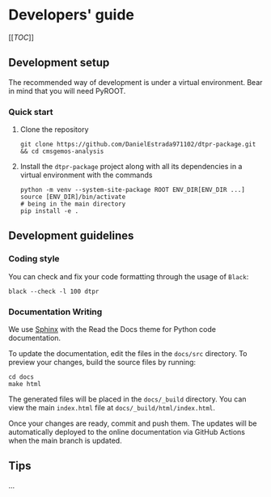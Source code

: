 # Developers' guide

[[_TOC_]]

## Development setup

The recommended way of development is under a virtual environment. Bear in mind that you will need PyROOT.

### Quick start

1. Clone the repository
    ```shell
    git clone https://github.com/DanielEstrada971102/dtpr-package.git && cd cmsgemos-analysis
    ```
2. Install the `dtpr-package` project along with all its dependencies in a virtual environment with the commands
    ```shell
    python -m venv --system-site-package ROOT ENV_DIR[ENV_DIR ...]
    source [ENV_DIR]/bin/activate
    # being in the main directory
    pip install -e .
    ```

## Development guidelines
### Coding style

You can check and fix your code formatting through the usage of `Black`:

``` shell
black --check -l 100 dtpr
```

### Documentation Writing

We use [Sphinx](https://www.sphinx-doc.org/en/master/usage/quickstart.html) with the Read the Docs theme for Python code documentation.

To update the documentation, edit the files in the `docs/src` directory. To preview your changes, build the source files by running:

```shell
cd docs
make html
```

The generated files will be placed in the `docs/_build` directory. You can view the main `index.html` file at `docs/_build/html/index.html`.

Once your changes are ready, commit and push them. The updates will be automatically deployed to the online documentation via GitHub Actions when the main branch is updated.

## Tips
...